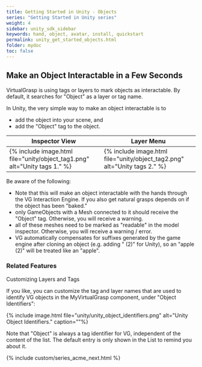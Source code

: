 ```yaml
---
title: Getting Started in Unity - Objects
series: "Getting Started in Unity series"
weight: 4
sidebar: unity_sdk_sidebar
keywords: hand, object, avatar, install, quickstart
permalink: unity_get_started_objects.html
folder: mydoc
toc: false
---
```


## Make an Object Interactable in a Few Seconds

VirtualGrasp is using tags or layers to mark objects as interactable. By default, it searches for "Object" as a layer or tag name. 

In Unity, the very simple way to make an object interactable is to

* add the object into your scene, and
* add the "Object" tag to the object.

<table>
<thead>
<tr class="header">
<th>Inspector View</th>
<th>Layer Menu</th>
</tr>
</thead>
<tbody>
<tr>
<td markdown="span">{% include image.html file="unity/object_tag1.png" alt="Unity tags 1." %}</td>
<td markdown="span">{% include image.html file="unity/object_tag2.png" alt="Unity tags 2." %}
</td>
</tr>
</tbody>
</table>

Be aware of the following:

* Note that this will make an object interactable with the hands through the VG Interaction Engine. If you also get natural grasps depends on if  the object has been "baked."
* only GameObjects with a Mesh connected to it should receive the "Object" tag. Otherwise, you will receive a warning.
* all of these meshes need to be marked as "readable" in the model inspector. Otherwise, you will receive a warning / error.
* VG automatically compensates for suffixes generated by the game engine after cloning an object (e.g. adding " (2)" for Unity), so an "apple (2)" will be treated like an "apple".

<!--
### Video Tutorial 

The following video content is outdated in the sense that VG has been updated to NOT consider names anymore (due to the issues addressed in the video). VG is directly identifying duplicates or differences based on the shape.

{% include youtube.html id="oVILrei1LGA" %}
-->

### Related Features

Customizing Layers and Tags

If you like, you can customize the tag and layer names that are used to identify VG objects  in the MyVirtualGrasp component, under "Object Identifiers":

{% include image.html file="unity/unity_object_identifiers.png" alt="Unity Object Identifiers." caption=""%}

Note that "Object" is always a tag identifier for VG, independent of the content of the list. The default entry is only shown in the List to remind you about it.


{% include custom/series_acme_next.html %}